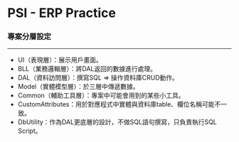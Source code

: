 # PSI - ERP Practice

### 專案分層設定
---
- UI（表現層）：展示用戶畫面。
- BLL（業務邏輯層）：將DAL返回的數據進行處理。
- DAL（資料訪問層）：撰寫SQL => 操作資料庫CRUD動作。
- Model（實體模型層）：於三層中傳遞數據。
- Common（輔助工具層）：專案中可能會用到的某些小工具。
 - CustomAttributes：用於對應程式中實體與資料庫table、欄位名稱可能不一致。
- DbUtility：作為DAL更底層的設計，不做SQL語句撰寫，只負責執行SQL Script。
